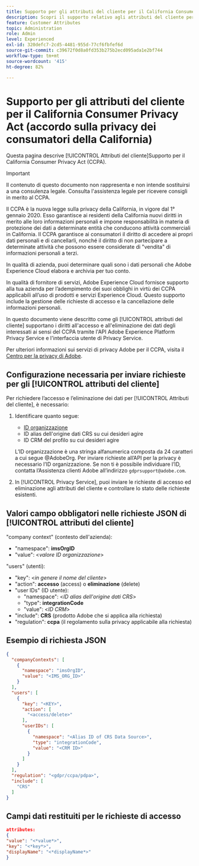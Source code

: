 ```yaml
---
title: Supporto per gli attributi del cliente per il California Consumer Privacy Act (accordo sulla privacy dei consumatori della California)
description: Scopri il supporto relativo agli attributi del cliente per il California Consumer Privacy Act (legge sulla privacy dei consumatori della California)
feature: Customer Attributes
topic: Administration
role: Admin
level: Experienced
exl-id: 320defc7-2cd5-4481-955d-77cf6fbfef6d
source-git-commit: c39672f0d8a0fd353b275b2ecd095ada1e2bf744
workflow-type: tm+mt
source-wordcount: '415'
ht-degree: 82%

---
```


# Supporto per gli attributi del cliente per il California Consumer Privacy Act (accordo sulla privacy dei consumatori della California)

Questa pagina descrive [!UICONTROL Attributi del cliente]Supporto per il California Consumer Privacy Act (CCPA).

>[!IMPORTANT]
>
>Il contenuto di questo documento non rappresenta e non intende sostituirsi a una consulenza legale. Consulta l&#39;assistenza legale per ricevere consigli in merito al CCPA.

Il CCPA è la nuova legge sulla privacy della California, in vigore dal 1° gennaio 2020. Esso garantisce ai residenti della California nuovi diritti in merito alle loro informazioni personali e impone responsabilità in materia di protezione dei dati a determinate entità che conducono attività commerciali in California. Il CCPA garantisce ai consumatori il diritto di accedere ai propri dati personali e di cancellarli, nonché il diritto di non partecipare a determinate attività che possono essere considerate di &quot;vendita&quot; di informazioni personali a terzi.

In qualità di azienda, puoi determinare quali sono i dati personali che Adobe Experience Cloud elabora e archivia per tuo conto.

In qualità di fornitore di servizi, Adobe Experience Cloud fornisce supporto alla tua azienda per l’adempimento dei suoi obblighi in virtù dei CCPA applicabili all’uso di prodotti e servizi Experience Cloud. Questo supporto include la gestione delle richieste di accesso e la cancellazione delle informazioni personali.

In questo documento viene descritto come gli [!UICONTROL attributi del cliente] supportano i diritti all&#39;accesso e all&#39;eliminazione dei dati degli interessati ai sensi del CCPA tramite l&#39;API Adobe Experience Platform Privacy Service e l&#39;interfaccia utente di Privacy Service.

Per ulteriori informazioni sui servizi di privacy Adobe per il CCPA, visita il [Centro per la privacy di Adobe](https://www.adobe.com/privacy/ccpa.html).

## Configurazione necessaria per inviare richieste per gli [!UICONTROL attributi del cliente]

Per richiedere l’accesso e l’eliminazione dei dati per [!UICONTROL Attributi del cliente], è necessario:

1. Identificare quanto segue:

   * [ID organizzazione](../../administration/organizations.md)
   * ID alias dell&#39;origine dati CRS su cui desideri agire
   * ID CRM del profilo su cui desideri agire

   L’ID organizzazione è una stringa alfanumerica composta da 24 caratteri a cui segue @AdobeOrg. Per inviare richieste all’API per la privacy è necessario l’ID organizzazione. Se non ti è possibile individuare l’ID, contatta l’Assistenza clienti Adobe all’indirizzo `gdprsupport@adobe.com`.

1. In [!UICONTROL Privacy Service], puoi inviare le richieste di accesso ed eliminazione agli attributi del cliente e controllare lo stato delle richieste esistenti.

## Valori campo obbligatori nelle richieste JSON di [!UICONTROL attributi del cliente]

&quot;company context&quot; (contesto dell&#39;azienda):

* &quot;namespace&quot;: **imsOrgID**
* &quot;value&quot;: &lt;*valore ID organizzazione*>

&quot;users&quot; (utenti):

* &quot;key&quot;: &lt;*in genere il nome del cliente*>
* &quot;action&quot;: **accesso** (access) o **eliminazione** (delete)
* &quot;user IDs&quot; (ID utente):
   * &quot;namespace&quot;: &lt;*ID alias dell&#39;origine dati CRS*>
   * &quot;type&quot;: **integrationCode**
   * &quot;value&quot;: &lt;*ID CRM*>
* &quot;include&quot;: **CRS** (prodotto Adobe che si applica alla richiesta)
* &quot;regulation&quot;: **ccpa** (il regolamento sulla privacy applicabile alla richiesta)

## Esempio di richiesta JSON

```json
{
  "companyContexts": [
    {
      "namespace": "imsOrgID",
      "value": "<IMS_ORG_ID>"
    }
  ],
  "users": [
    {
      "key": "<KEY>",
      "action": [
        "<access/delete>"
      ],
      "userIDs": [
        {
          "namespace": "<Alias ID of CRS Data Source>",
          "type": "integrationCode",
          "value": "<CRM ID>"
        }
      ]
    }
  ],
  "regulation": "<gdpr/ccpa/pdpa>",
  "include": [
    "CRS"
  ]
}
```

## Campi dati restituiti per le richieste di accesso

```json
attributes:
{
"value": "<*value*>",
"key": "<*key*>",
"displayName": "<*displayName*>"
}
```
